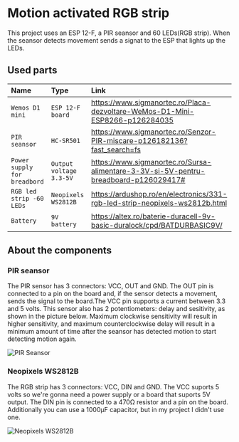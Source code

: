 
# Motion activated RGB strip

This project uses an ESP 12-F, a PIR seansor and 60 LEDs(RGB strip). When the seansor detects movement sends a signat to the ESP that lights up the LEDs.


## Used parts

| Name | Type     |Link                |
| :-------- | :------- | :------------------------- |
| `Wemos D1 mini` | `ESP 12-F board` | https://www.sigmanortec.ro/Placa-dezvoltare-WeMos-D1-Mini-ESP8266-p126284035  |
| `PIR seansor` | `HC-SR501` | https://www.sigmanortec.ro/Senzor-PIR-miscare-p126182136?fast_search=fs  |
| `Power supply for breadbord` | `Output voltage 3.3-5V` | https://www.sigmanortec.ro/Sursa-alimentare-3-3V-si-5V-pentru-breadboard-p126029417#  |
| `RGB led strip -60 LEDs` | `Neopixels WS2812B` | https://ardushop.ro/en/electronics/331-rgb-led-strip-neopixels-ws2812b.html |
| `Battery` | `9V battery` | https://altex.ro/baterie-duracell-9v-basic-duralock/cpd/BATDURBASIC9V/ |


## About the components
### PIR seansor

The PIR sensor has 3 connectors: VCC, OUT and GND. The OUT pin is connected to a pin on the board and, if the sensor detects a movement, sends the signal to the board.The VCC pin supports a current between 3.3 and 5 volts. This sensor also has 2 potentiometers: delay and sesitivity, as shown in the picture below. Maximum clockwise sensitivity will result in higher sensitivity, and maximum counterclockwise delay will result in a minimum amount of time after the seansor has detected motion to start detecting motion again.


![PIR Seansor](https://imgs.search.brave.com/xMDMX8GK3f9Ux8nSUcins2h2qt_nXXKA9bpC0WjdHtE/rs:fit:1200:906:1/g:ce/aHR0cHM6Ly93d3cu/dHdlYWtpbmc0YWxs/LmNvbS93cC1jb250/ZW50L3VwbG9hZHMv/MjAxNS8wNC9waXIt/cGNiLmpwZw)


### Neopixels WS2812B

The RGB strip has 3 connectors: VCC, DIN and GND. The VCC suports 5 volts so we're gonna need a power supply or a board that suports 5V output. The DIN pin is connected to a 470Ω resistor and a pin on the board. Additionally you can use a 1000µF capacitor, but in my project I didn't use one.


![Neopixels WS2812B](https://imgs.search.brave.com/eme6xOmSPDiDU9SrJtzatuQdxYi1wUV24O1ygPO7w38/rs:fit:770:426:1/g:ce/aHR0cHM6Ly9maWxh/ZmlsbC5jb20vaW1n/L2Ntcy9OZW9waXhl/bHMvQXJkdWlub19O/ZW9waXhlbDAwOF82/LmpwZw)

